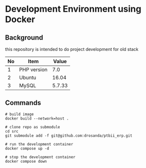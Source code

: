 # Development Environment using Docker


## Background 
this repository is intended to do project development for old stack

| No | Item        | Value  |
|----|-------------|--------|
| 1  | PHP version | 7.0    |
| 2  | Ubuntu      | 16.04  |
| 3  | MySQL       | 5.7.33 |


## Commands


```shell
# build image
docker build --network=host .

# clone repo as submodule
cd src
git submodule add -f git@github.com:drosanda/ptbii_erp.git

# run the development container
docker compose up -d

# stop the development container
docker compose down
```

